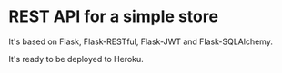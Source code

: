 # REST API for a simple store

It's based on Flask, Flask-RESTful, Flask-JWT and Flask-SQLAlchemy.

It's ready to be deployed to Heroku.

